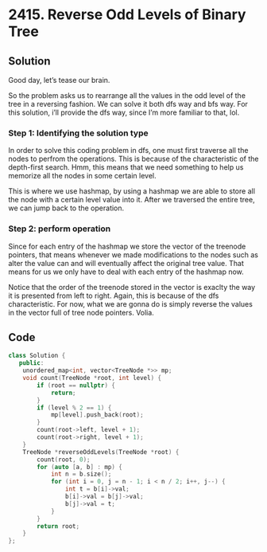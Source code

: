 # 2415. Reverse Odd Levels of Binary Tree

## Solution

Good day, let’s tease our brain.

So the problem asks us to rearrange all the values in the odd level of the tree in a reversing fashion. We can solve it both dfs way and bfs way. For this solution, i’ll provide the dfs way, since I’m more familiar to that, lol.

### Step 1: Identifying the solution type

In order to solve this coding problem in dfs, one must first traverse all the nodes to perfrom the operations. This is because of the characteristic of the depth-first search. Hmm, this means that we need something to help us memorize all the nodes in some certain level.

This is where we use hashmap, by using a hashmap we are able to store all the node with a certain level value into it. After we traversed the entire tree, we can jump back to the operation.

### Step 2: perform operation

Since for each entry of the hashmap we store the vector of the treenode pointers, that means whenever we made modifications to the nodes such as alter the value can and will eventually affect the original tree value. That means for us we only have to deal with each entry of the hashmap now.

Notice that the order of the treenode stored in the vector is exaclty the way it is presented from left to right. Again, this is because of the dfs characteristic. For now, what we are gonna do is simply reverse the values in the vector full of tree node pointers. Volia.

## Code

```cpp
class Solution {
   public:
    unordered_map<int, vector<TreeNode *>> mp;
    void count(TreeNode *root, int level) {
        if (root == nullptr) {
            return;
        }
        if (level % 2 == 1) {
            mp[level].push_back(root);
        }
        count(root->left, level + 1);
        count(root->right, level + 1);
    }
    TreeNode *reverseOddLevels(TreeNode *root) {
        count(root, 0);
        for (auto [a, b] : mp) {
            int n = b.size();
            for (int i = 0, j = n - 1; i < n / 2; i++, j--) {
                int t = b[i]->val;
                b[i]->val = b[j]->val;
                b[j]->val = t;
            }
        }
        return root;
    }
};
```
